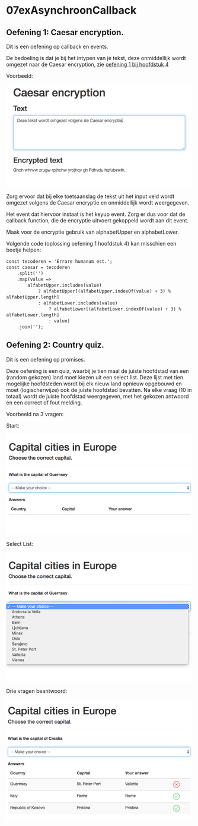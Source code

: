 # 07exAsynchroonCallback
## Oefening 1:  Caesar encryption.
Dit is een oefening op callback en events.

De bedoeling is dat je bij het intypen van je tekst, deze onmiddellijk wordt omgezet naar de Caesar encryption, zie [oefening 1 bij hoofdstuk 4](https://github.com/Web-II/04exCollections#1-caesarcijfer)  

Voorbeeld:

![Caesar.png](/docs/Caesar.png 'Resultaat')

Zorg ervoor dat bij elke toetsaanslag de tekst uit het input veld wordt omgezet volgens de Caesar encryptie en onmiddellijk wordt weergegeven.

Het event dat hiervoor instaat is het keyup event. Zorg er dus voor dat de callback function, die de encryptie uitvoert gekoppeld wordt aan dit event.

Maak voor de encryptie gebruik van alphabetUpper en alphabetLower.

Volgende code (oplossing oefening 1 hoofdstuk 4) kan misschien een beetje helpen:

    const tecoderen = 'Errare humanum est.';
    const caesar = tecoderen
        .split('')
        .map(value => 
            alfabetUpper.includes(value) 
                ? alfabetUpper[(alfabetUpper.indexOf(value) + 3) % alfabetUpper.length]
                : alfabetLower.includes(value) 
                    ? alfabetLower[(alfabetLower.indexOf(value) + 3) % alfabetLower.length]
                    : value)
        .join('');
        
        
## Oefening 2:  Country quiz.
Dit is een oefening op promises.

Deze oefening is een quiz, waarbij je tien maal de juiste hoofdstad van een (random gekozen) land moet kiezen uit een select list. 
Deze lijst met tien mogelijke hoofdsteden wordt bij elk nieuw land opnieuw opgebouwd en moet (logischerwijze) ook de juiste hoofdstad bevatten. Na elke vraag (10 in totaal) wordt de juiste hoofdstad weergegeven, met het gekozen antwoord en een correct of fout melding.

Voorbeeld na 3 vragen:

Start:

![Quiz1.png](/docs/Quiz1.png)

Select List:

![Quiz2.png](/docs/Quiz2.png)

Drie vragen beantwoord:

![Quiz3.png](/docs/Quiz3.png)